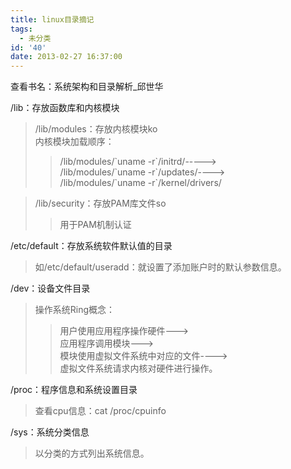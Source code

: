 ```yaml
---
title: linux目录摘记
tags:
  - 未分类
id: '40'
date: 2013-02-27 16:37:00
---
```


查看书名：系统架构和目录解析\_邱世华  
  
/lib：存放函数库和内核模块  

> /lib/modules：存放内核模块ko  
> 内核模块加载顺序：  
> 
> > /lib/modules/\`uname -r\`/initrd/----->  
> > /lib/modules/\`uname -r\`/updates/---->  
> > /lib/modules/\`uname -r\`/kernel/drivers/  

> /lib/security：存放PAM库文件so  
> 
> > 用于PAM机制认证  
> 
>   

/etc/default：存放系统软件默认值的目录  

> 如/etc/default/useradd：就设置了添加账户时的默认参数信息。  
>   

/dev：设备文件目录  

> 操作系统Ring概念：  
> 
> > 用户使用应用程序操作硬件--->  
> > 应用程序调用模块--->  
> > 模块使用虚拟文件系统中对应的文件---->  
> > 虚拟文件系统请求内核对硬件进行操作。  

>   

/proc：程序信息和系统设置目录  

> 查看cpu信息：cat /proc/cpuinfo  
>   

/sys：系统分类信息  

> 以分类的方式列出系统信息。